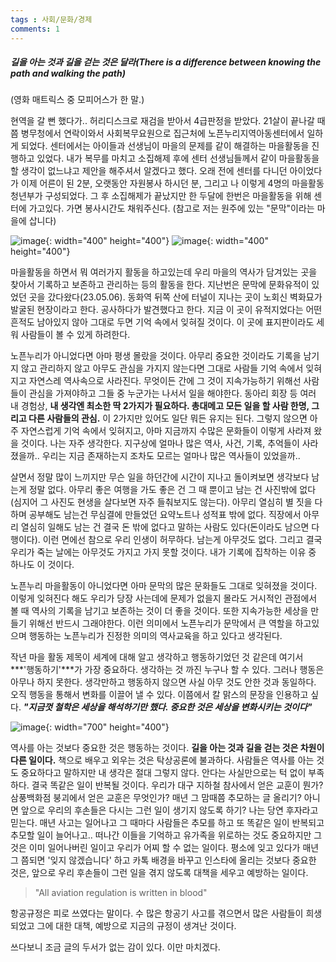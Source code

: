 ```yaml
---
tags : 사회/문화/경제
comments: 1
---
```


##### 길을 아는 것과 길을 걷는 것은 달라(There is a difference between knowing the path and walking the path)
(영화 매트릭스 중 모피어스가 한 말.)

현역을 갈 뻔 했다가.. 허리디스크로 재검을 받아서 4급판정을 받았다. 21살이 끝나갈 때쯤 병무청에서 연락이와서 사회복무요원으로 집근처에 노픈누리지역아동센터에서 일하게 되었다. 센터에서는 아이들과 선생님이 마을의 문제를 같이 해결하는 마을활동을 진행하고 있었다. 내가 복무를 마치고 소집해제 후에 센터 선생님들께서 같이 마을활동을 할 생각이 없느냐고 제안을 해주셔서 알겠다고 했다. 오래 전에 센터를 다니던 아이었다가 이제 어른이 된 2분, 오랫동안 자원봉사 하시던 분, 그리고 나 이렇게 4명의 마을활동 청년부가 구성되었다. 그 후 소집해제가 끝났지만 한 두달에 한번은 마을활동을 위해 센터에 가고있다. 가면 봉사시간도 채워주신다.
(참고로 저는 원주에 있는 "문막"이라는 마을에 삽니다)

![image](https://github.com/principia137/principia137.github.io/assets/62958764/55567fca-de25-4faa-9caa-4be7d3f3d6ae){: width="400" height="400"}
![image](https://github.com/principia137/principia137.github.io/assets/62958764/0bd78796-f8ac-4a57-b221-f53d0fd6df47){: width="400" height="400"}


마을활동을 하면서 뭐 여러가지 활동을 하고있는데 우리 마을의 역사가 담겨있는 곳을 찾아서 기록하고 보존하고 관리하는 등의 활동을 한다. 지난번은 문막에 문화유적이 있었던 곳을 갔다왔다(23.05.06). 동화역 뒤쪽 산에 터널이 지나는 곳이 노회신 벽화묘가 발굴된 현장이라고 한다. 공사하다가 발견했다고 한다. 지금 이 곳이 유적지었다는 어떤 흔적도 남아있지 않아 그대로 두면 기억 속에서 잊혀질 것이다. 이 곳에 표지판이라도 세워 사람들이 볼 수 있게 하려한다.

노픈누리가 아니었다면 아마 평생 몰랐을 것이다. 아무리 중요한 것이라도 기록을 남기지 않고 관리하지 않고 아무도 관심을 가지지 않는다면 그대로 사람들 기억 속에서 잊혀지고 자연스레 역사속으로 사라진다. 무엇이든 간에 그 것이 지속가능하기 위해선 사람들이 관심을 가져야하고 그들 중 누군가는 나서서 일을 해야한다. 동아리 회장 등 여러 내 경험상, **내 생각엔 최소한 딱 2가지가 필요하다. 총대메고 모든 일을 할 사람 한명, 그리고 다른 사람들의 관심.** 이 2가지만 있어도 일단 뭐든 유지는 된다.
그렇지 않으면 아주 자연스럽게 기억 속에서 잊혀지고, 아마 지금까지 수많은 문화들이 이렇게 사라져 왔을 것이다. 나는 자주 생각한다. 지구상에 얼마나 많은 역사, 사건, 기록, 추억들이 사라졌을까.. 우리는 지금 존재하는지 조차도 모르는 얼마나 많은 역사들이 있었을까..

살면서 정말 많이 느끼지만 무슨 일을 하던간에 시간이 지나고 돌이켜보면 생각보다 남는게 정말 없다. 아무리 좋은 여행을 가도 좋은 건 그 때 뿐이고 남는 건 사진밖에 없다(심지어 그 사진도 현생을 살다보면 자주 들춰보지도 않는다). 아무리 열심히 별 짓을 다하며 공부해도 남는건 무심결에 만들었던 요약노트나 성적표 밖에 없다. 직장에서 아무리 열심히 일해도 남는 건 결국 돈 밖에 없다고 말하는 사람도 있다(돈이라도 남으면 다행이다). 이런 면에선 참으로 우리 인생이 허무하다. 남는게 아무것도 없다. 그리고 결국 우리가 죽는 날에는 아무것도 가지고 가지 못할 것이다. 내가 기록에 집착하는 이유 중 하나도 이 것이다.

노픈누리 마을활동이 아니었다면 아마 문막의 많은 문화들도 그대로 잊혀졌을 것이다. 이렇게 잊혀진다 해도 우리가 당장 사는데에 문제가 없을지 몰라도 거시적인 관점에서 볼 때 역사의 기록을 남기고 보존하는 것이 더 좋을 것이다. 또한 지속가능한 세상을 만들기 위해선 반드시 그래야한다. 이런 의미에서 노픈누리가 문막에서 큰 역할을 하고있으며 행동하는 노픈누리가 진정한 의미의 역사교육을 하고 있다고 생각된다.

작년 마을 활동 제목이 세계에 대해 알고 생각하고 행동하기었던 것 같은데 여기서 ***'행동하기'***가 가장 중요하다. 생각하는 것 까진 누구나 할 수 있다. 그러나 행동은 아무나 하지 못한다. 생각만하고 행동하지 않으면 사실 아무 것도 안한 것과 동일하다. 오직 행동을 통해서 변화를 이끌어 낼 수 있다. 이쯤에서 칼 맑스의 문장을 인용하고 싶다. ***"지금껏 철학은 세상을 해석하기만 했다. 중요한 것은 세상을 변화시키는 것이다"***

![image](https://github.com/principia137/principia137.github.io/assets/62958764/8f7e90e9-e8bf-454c-9d1f-893c08590351){: width="700" height="400"}


역사를 아는 것보다 중요한 것은 행동하는 것이다. **길을 아는 것과 길을 걷는 것은 차원이 다른 일이다.**
책으로 배우고 외우는 것은 탁상공론에 불과하다. 사람들은 역사를 아는 것도 중요하다고 말하지만 내 생각은 절대 그렇지 않다. 안다는 사실만으로는 턱 없이 부족하다. 결국 똑같은 일이 반복될 것이다. 우리가 대구 지하철 참사에서 얻은 교훈이 뭔가? 삼풍백화점 붕괴에서 얻은 교훈은 무엇인가? 매년 그 맘때쯤 추모하는 글 올리기? 아니면 앞으로 우리의 후손들은 다시는 그런 일이 생기지 않도록 하기? 나는 당연 후자라고 믿는다. 매년 사고는 일어나고 그 때마다 사람들은 추모를 하고 또 똑같은 일이 반복되고 추모할 일이 늘어나고.. 떠나간 이들을 기억하고 유가족을 위로하는 것도 중요하지만 그 것은 이미 일어나버린 일이고 우리가 어찌 할 수 없는 일이다. 평소에 잊고 있다가 매년 그 쯤되면 '잊지 않겠습니다' 하고 카톡 배경을 바꾸고 인스타에 올리는 것보다 중요한 것은, 앞으로 우리 후손들이 그런 일을 겪지 않도록 대책을 세우고 예방하는 일이다. 
> "All aviation regulation is written in blood"     

항공규정은 피로 쓰였다는 말이다. 수 많은 항공기 사고를 겪으면서 많은 사람들이 희생되었고 그에 대한 대책, 예방으로 지금의 규정이 생겨난 것이다.

쓰다보니 조금 글의 두서가 없는 감이 있다. 이만 마치겠다.
